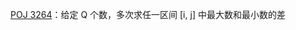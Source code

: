 [POJ 3264](https://github.com/Hapoa/Accepted/blob/master/40%20-%20RMQ/001%20-%20POJ%203264.md)：给定 Q 个数，多次求任一区间 [i, j] 中最大数和最小数的差

















